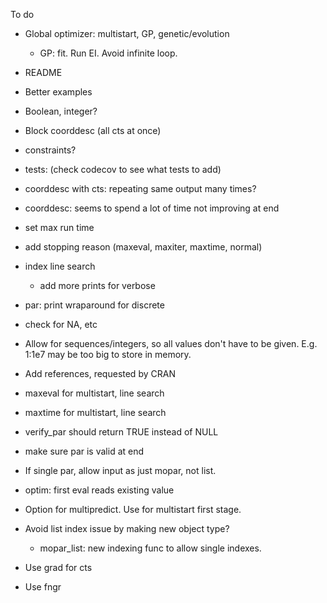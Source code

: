 To do

* Global optimizer: multistart, GP, genetic/evolution

  * GP: fit. Run EI. Avoid infinite loop.

* README

* Better examples

* Boolean, integer?

* Block coorddesc (all cts at once)

* constraints?

* tests: (check codecov to see what tests to add)

* coorddesc with cts: repeating same output many times?

* coorddesc: seems to spend a lot of time not improving at end

* set max run time

* add stopping reason (maxeval, maxiter, maxtime, normal)

* index line search

  - add more prints for verbose

* par: print wraparound for discrete

* check for NA, etc

* Allow for sequences/integers, so all values don't have to be given.
E.g. 1:1e7 may be too big to store in memory.

* Add references, requested by CRAN

* maxeval for multistart, line search

* maxtime for multistart, line search

* verify_par should return TRUE instead of NULL

* make sure par is valid at end

* If single par, allow input as just mopar, not list.

* optim: first eval reads existing value

* Option for multipredict. Use for multistart first stage.

* Avoid list index issue by making new object type?
  * mopar_list: new indexing func to allow single indexes.

* Use grad for cts

* Use fngr
